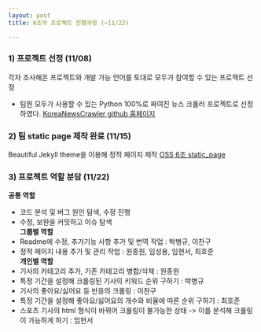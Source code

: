```yaml
---
layout: post
title: 6조의 프로젝트 진행과정 (~11/22)

---
```


### 1) 프로젝트 선정 (11/08)
각자 조사해온 프로젝트와 개발 가능 언어를 토대로 모두가 참여할 수 있는 프로젝트 선정
- 팀원 모두가 사용할 수 있는 Python 100%로 짜여진 뉴스 크롤러 프로젝트로 선정하였다.
[KoreaNewsCrawler github 홈페이지](https://github.com/lumyjuwon/KoreaNewsCrawler)

### 2) 팀 static page 제작 완료 (11/15)
Beautiful Jekyll theme을 이용해 정적 페이지 제작
[OSS 6조 static_page](https://20-2-skku-oss.github.io/2020-2-OSS-6/)

### 3) 프로젝트 역할 분담 (11/22)
**공통 역할**
- 코드 분석 및 버그 원인 탐색, 수정 진행
- 수정, 보완을 커밋하고 이슈 탐색  
**그룹별 역할**
- Readme에 수정, 추가기능 사항 추가 및 번역 작업 : 박병규, 이찬구
- 정적 페이지 내용 추가 및 관리 작업 : 원종원, 임성용, 임현서, 최호준  
**개인별 역할**
- 기사의 카테고리 추가, 기존 카테고리 병합/삭제 : 원종원
- 특정 기간을 설정해 크롤링된 기사의 키워드 순위 구하기 : 박병규
- 기사의 좋아요/싫어요 등 반응의 크롤링 : 이찬구
- 특정 기간을 설정해 좋아요/싫어요의 개수와 비율에 따른 순위 구하기 : 최호준
- 스포츠 기사의 html 형식이 바뀌어 크롤링이 불가능한 상태 -> 이를 분석해 크롤링이 가능하게 하기 : 임현서
